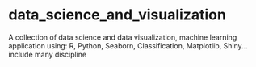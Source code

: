 # data_science_and_visualization
A collection of data science and data visualization, machine learning application using: R, Python, Seaborn, Classification, Matplotlib, Shiny...
include many discipline 
